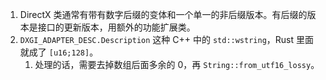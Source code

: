 1. DirectX 类通常有带有数字后缀的变体和一个单一的非后缀版本。有后缀的版本是接口的更新版本，用额外的功能扩展类。
2. `DXGI_ADAPTER_DESC.Description` 这种 C++ 中的 `std::wstring`，Rust 里面就成了 `[u16;128]`。
   1. 处理的话，需要去掉数组后面多余的 0，再 `String::from_utf16_lossy`。
